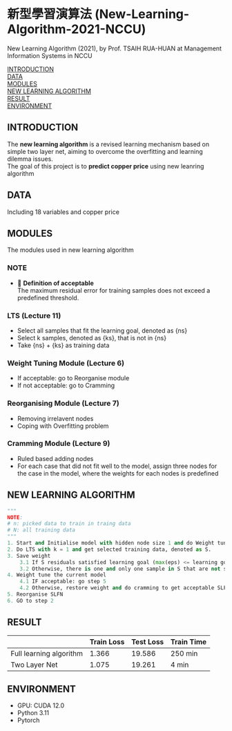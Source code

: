 # 新型學習演算法 (New-Learning-Algorithm-2021-NCCU)

New Learning Algorithm (2021), by Prof. TSAIH RUA-HUAN at Management Information Systems in NCCU

[INTRODUCTION](https://github.com/KJJHHH/New-Learning-Algorithm-2021-NCCU?tab=readme-ov-file#introduction)\
[DATA](https://github.com/KJJHHH/New-Learning-Algorithm-2021-NCCU?tab=readme-ov-file#data)\
[MODULES](https://github.com/KJJHHH/New-Learning-Algorithm-2021-NCCU?tab=readme-ov-file#modules)\
[NEW LEARNING ALGORITHM](https://github.com/KJJHHH/New-Learning-Algorithm-2021-NCCU?tab=readme-ov-file#new-learning-algorithm)\
[RESULT](https://github.com/KJJHHH/New-Learning-Algorithm-2021-NCCU?tab=readme-ov-file#result)\
[ENVIRONMENT](https://github.com/KJJHHH/New-Learning-Algorithm-2021-NCCU?tab=readme-ov-file#environment)

## INTRODUCTION
The **new learning algorithm** is a revised learning mechanism based on simple two layer net, aiming to overcome the overfitting and learning dilemma issues.\
The goal of this project is to **predict copper price** using new leanring algorithm

## DATA
Including 18 variables and copper price

## MODULES
The modules used in new learning algorithm
### NOTE
- :notebook: **Definition of acceptable**\
    The maximum residual error for training samples does not exceed a predefined threshold.
### LTS (Lecture 11)
- Select all samples that fit the learning goal, denoted as {ns}
- Select k samples, denoted as {ks}, that is not in {ns}
- Take {ns} + {ks} as training data
### Weight Tuning Module (Lecture 6)
- If acceptable: go to Reorganise module
- If not acceptable: go to Cramming

### Reorganising Module (Lecture 7)
- Removing irrelavent nodes
- Coping with Overfitting problem

### Cramming Module (Lecture 9)
- Ruled based adding nodes
- For each case that did not fit well to the model, assign three nodes for the case in the model, where the weights for each nodes is predefined

## NEW LEARNING ALGORITHM
`````python  
"""
NOTE:
# n: picked data to train in traing data
# N: all training data
"""
1. Start and Initialise model with hidden node size 1 and do Weight tuning
2. Do LTS with k = 1 and get selected training data, denoted as S. 
3. Save weight
    3.1 If S residuals satisfied learning goal (max(eps) <= learning goal), Go step 5; 
    3.2 Otherwise, there is one and only one sample in S that are not satisfy the learning goal    
4. Weight tune the current model
    4.1 IF acceptable: go step 5
    4.2 Otherwise, restore weight and do cramming to get acceptable SLFN
5. Reorganise SLFN
6. GO to step 2
`````

## RESULT

|                         | Train Loss | Test Loss  | Train Time  | 
| ----------------------- | ---------- | ---------- | ----------- |
| Full learning algorithm |   1.366    | 19.586     |   250 min   |
| Two Layer Net           |   1.075    | 19.261     |   4 min     |

## ENVIRONMENT
- GPU: CUDA 12.0
- Python 3.11
- Pytorch
